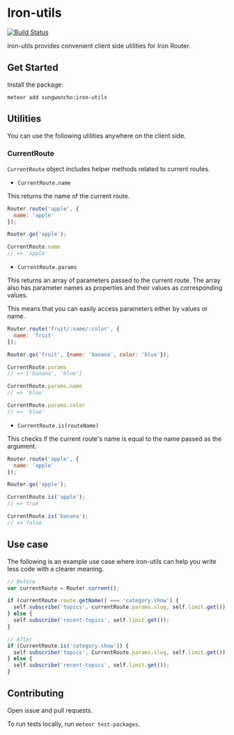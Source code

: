 # Iron-utils
[![Build Status](https://travis-ci.org/sungwoncho/iron-utils.svg?branch=master)](https://travis-ci.org/sungwoncho/iron-utils)

Iron-utils provides convenient client side utilities for Iron Router.

## Get Started

Install the package:

    meteor add sungwoncho:iron-utils


## Utilities

You can use the following utilities anywhere on the client side.

### CurrentRoute

`CurrentRoute` object includes helper methods related to current routes.

* `CurrentRoute.name`

This returns the name of the current route.

```javascript
Router.route('apple', {
  name: 'apple'
});

Router.go('apple');

CurrentRoute.name
// => 'apple'
```

* `CurrentRoute.params`

This returns an array of parameters passed to the current route.
The array also has parameter names as properties and their values as corresponding values.

This means that you can easily access parameters either by values or name.

```javascript
Router.route('fruit/:name/:color', {
  name: 'fruit'
});

Router.go('fruit', {name: 'banana', color: 'blue'});

CurrentRoute.params
// => ['banana', 'blue']

CurrentRoute.params.name
// => 'blue'

CurrentRoute.params.color
// => 'blue'
```

* `CurrentRoute.is(routeName)`

This checks if the current route's name is equal to the name passed as the argument.

```javascript
Router.route('apple', {
  name: 'apple'
});

Router.go('apple');

CurrentRoute.is('apple');
// => true

CurrentRoute.is('banana');
// => false
```

## Use case

The following is an example use case where iron-utils can help you write less code
with a clearer meaning.

```javascript
// Before
var currentRoute = Router.current();

if (currentRoute.route.getName() === 'category.show') {
  self.subscribe('topics', currentRoute.params.slug, self.limit.get());
} else {
  self.subscribe('recent-topics', self.limit.get());
}

// After
if (CurrentRoute.is('category.show')) {
  self.subscribe('topics', CurrentRoute.params.slug, self.limit.get());
} else {
  self.subscribe('recent-topics', self.limit.get());
}
```

## Contributing

Open issue and pull requests.

To run tests locally, run `meteor test-packages`.
